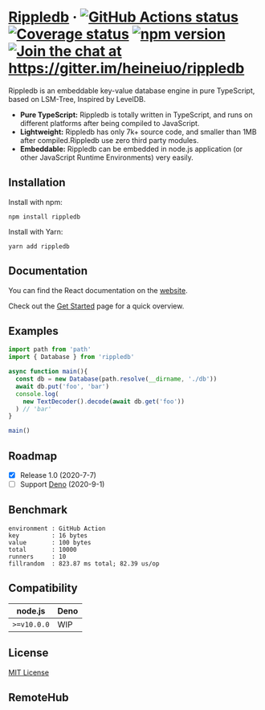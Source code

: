 # [Rippledb](https://rippledb.github.io/) &middot;  <a href="https://github.com/heineiuo/rippledb/actions"><img style="max-width:100%" alt="GitHub Actions status" src="https://github.com/heineiuo/rippledb/workflows/Node%20CI/badge.svg"></a>  <a href="https://coveralls.io/github/heineiuo/rippledb"><img style="max-width:100%" alt="Coverage status" src="https://coveralls.io/repos/github/heineiuo/rippledb/badge.svg"></a>  <a href="https://www.npmjs.com/package/rippledb"><img style="max-width:100%" alt="npm version" src="https://img.shields.io/npm/v/rippledb.svg?style=flat"></a>  <a href="https://gitter.im/heineiuo/rippledb?utm_source=badge&utm_medium=badge&utm_campaign=pr-badge&utm_content=badge"><img style="max-width:100%" alt="Join the chat at https://gitter.im/heineiuo/rippledb" src="https://badges.gitter.im/heineiuo/rippledb.svg"></a>


Rippledb is an embeddable key-value database engine in pure TypeScript, based on LSM-Tree, Inspired by LevelDB.

* **Pure TypeScript:** Rippledb is totally written in TypeScript, and runs on different 
platforms after being compiled to JavaScript.
* **Lightweight:** Rippledb has only 7k+ source code, and smaller than 1MB after compiled.Rippledb use zero third party modules.
* **Embeddable:** Rippledb can be embedded in node.js application (or other JavaScript Runtime Environments) very easily.


## Installation

Install with npm:

```
npm install rippledb
```

Install with Yarn:

```
yarn add rippledb
```


## Documentation

You can find the React documentation on the [website](https://rippledb.github.io).

Check out the [Get Started](https://rippledb.github.io/docs/) page for a quick overview.


## Examples

```ts
import path from 'path'
import { Database } from 'rippledb'

async function main(){
  const db = new Database(path.resolve(__dirname, './db'))
  await db.put('foo', 'bar')
  console.log(
    new TextDecoder().decode(await db.get('foo'))
  ) // 'bar'
}

main()
```


## Roadmap

- [x] Release 1.0 (2020-7-7)
- [ ] Support [Deno](https://deno.land) (2020-9-1)

## Benchmark

```log
environment : GitHub Action
key         : 16 bytes
value       : 100 bytes
total       : 10000
runners     : 10 
fillrandom  : 823.87 ms total; 82.39 us/op
```

## Compatibility

|node.js|Deno|
|-|-|
|`>=v10.0.0`|WIP|

## License

[MIT License](./LICENSE)


## RemoteHub